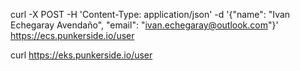 curl -X POST -H 'Content-Type: application/json' -d '{"name":  "Ivan Echegaray Avendaño", "email": "ivan.echegaray@outlook.com"}' https://ecs.punkerside.io/user

curl https://eks.punkerside.io/user
